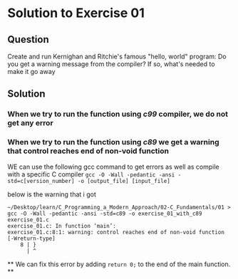 # Solution to Exercise 01

## Question

Create and run Kernighan and Ritchie's famous "hello, world" program:
Do you get a warning message from the compiler? If so, what's needed to make it go away

## Solution

### **When we try to run the function using  _c99_  compiler, we do not get any error**


### When we try to run the function using  _c89_ we get a warning that control reaches end of non-void function

WE can use the following gcc command to get errors as well as compile with a specific C compiler
```gcc -O -Wall -pedantic -ansi -std=c[version_number] -o [output_file] [input_file] ```

below is the warning that i got
```
~/Desktop/learn/C_Programming_a_Modern_Approach/02-C_Fundamentals/01 > gcc -O -Wall -pedantic -ansi -std=c89 -o exercise_01_with_c89 exercise_01.c
exercise_01.c: In function ‘main’:
exercise_01.c:8:1: warning: control reaches end of non-void function [-Wreturn-type]
    8 | }
      | ^
```


** We can fix this error by adding `return 0;` to the end of the main function. **

